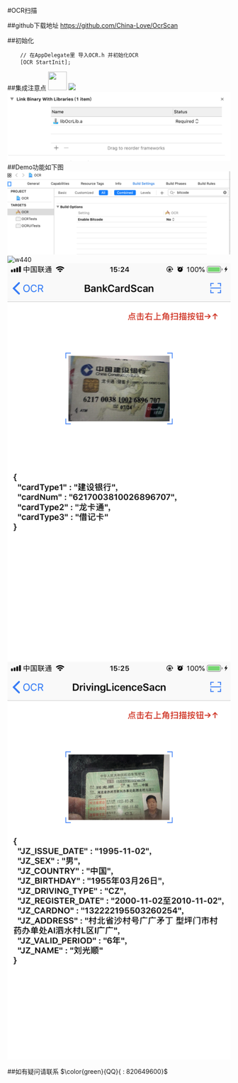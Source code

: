 #OCR扫描

##github下载地址
<https://github.com/China-Love/OcrScan>

##初始化
```
    // 在AppDelegate里 导入OCR.h 并初始化OCR
    [OCR StartInit];
```
##集成注意点
<img src=".⁩/OCRImage/IMG_5469.PNG"  width="42" height="42">
![](./OCRImage⁩/1.png)
![](./OCRImage/3.png)
##Demo功能如下图
![w440](/OCRImage/1.png)
![w440](.⁩/OCRImage/IMG_5469.PNG)
![w440](./OCRImage/IMG_5470.PNG)
![w440](./OCRImage/IMG_5471.PNG)

##如有疑问请联系
$\color{green}{QQ}{ : 820649600}$








